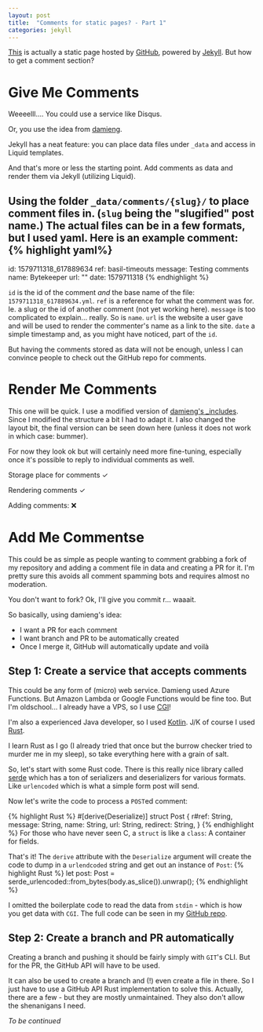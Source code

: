 ```yaml
---
layout: post
title:  "Comments for static pages? - Part 1"
categories: jekyll
---
```


[This](/) is actually a static page hosted by [GitHub](https://www.github.com/), powered by [Jekyll](https://jekyllrb.com/). 
But how to get a comment section?

# Give Me Comments

Weeeelll....
You could use a service like Disqus.

Or, you use the idea from [damieng](https://damieng.com/blog/2018/05/28/wordpress-to-jekyll-comments).

Jekyll has a neat feature: you can place data files under `_data` and access in Liquid templates.

And that's more or less the starting point. Add comments as data and render them via Jekyll (utilizing Liquid).

Using the folder `_data/comments/{slug}/` to place comment files in. (`slug` being the "slugified" post name.)
The actual files can be in a few formats, but I used yaml.
Here is an example comment:
{% highlight yaml%}
---
id: 1579711318_617889634
ref: basil-timeouts
message: Testing comments
name: Bytekeeper
url: ""
date: 1579711318
{% endhighlight %}


`id` is the id of the comment *and* the base name of the file: `1579711318_617889634.yml`.
`ref` is a reference for what the comment was for. Ie. a slug or the id of another comment (not yet working here).
`message` is too complicated to explain... really. So is `name`. `url` is the website a user gave and will be used to render the commenter's name as a link to the site.
`date` a simple timestamp and, as you might have noticed, part of the `id`.

But having the comments stored as data will not be enough, unless I can convince people to check out the GitHub repo for comments.

# Render Me Comments

This one will be quick.
I use a modified version of [damieng's _includes](https://github.com/damieng/jekyll-blog-comments/tree/master/jekyll/_includes).
Since I modified the structure a bit I had to adapt it. I also changed the layout bit, the final version can be seen down here (unless it does not work in which case: bummer).

For now they look ok but will certainly need more fine-tuning, especially once it's possible to reply to individual comments as well.

Storage place for comments &#10003;

Rendering comments &#10003;

Adding comments: &#10060;

# Add Me Commentse

This could be as simple as people wanting to comment grabbing a fork of my repository and adding a comment file in data and creating a PR for it.
I'm pretty sure this avoids all comment spamming bots and requires almost no moderation.

You don't want to fork? Ok, I'll give you commit r... waaait.

So basically, using damieng's idea:
* I want a PR for each comment
* I want branch and PR to be automatically created
* Once I merge it, GitHub will automatically update and voilà

## Step 1: Create a service that accepts comments
This could be any form of (micro) web service. Damieng used Azure Functions. But Amazon Lambda or Google Functions would be fine too.
But I'm oldschool... I already have a VPS, so I use [CGI](https://en.wikipedia.org/wiki/Common_Gateway_Interface)!

I'm also a experienced Java developer, so I used [Kotlin](https://kotlinlang.org/). J/K of course I used [Rust](https://www.rust-lang.org/).

I learn Rust as I go (I already tried that once but the burrow checker tried to murder me in my sleep), so take everything here with a grain of salt.

So, let's start with some Rust code. There is this really nice library called [serde](https://serde.rs/) which has a ton of serializers and deserializers for various formats.
Like `urlencoded` which is what a simple form post will send.

Now let's write the code to process a `POST`ed comment:

{% highlight Rust %}
#[derive(Deserialize)]
struct Post {
    r#ref: String,
    message: String,
    name: String,
    url: String,
    redirect: String,
}
{% endhighlight %}
For those who have never seen C, a `struct` is like a `class`: A container for fields.

That's it! The `derive` attribute with the `Deserialize` argument will create the code to dump in a `urlendcoded` string and get out an instance of `Post`:
{% highlight Rust %}
let post: Post = serde_urlencoded::from_bytes(body.as_slice()).unwrap();
{% endhighlight %}

I omitted the boilerplate code to read the data from `stdin` - which is how you get data with `CGI`. The full code can be seen in my [GitHub repo](https://github.com/Bytekeeper/github_comment_rs/blob/master/src/main.rs).

## Step 2: Create a branch and PR automatically
Creating a branch and pushing it should be fairly simply with `GIT`'s CLI. But for the PR, the GitHub API will have to be used.

It can also be used to create a branch and (!) even create a file in there. So I just have to use a GitHub API Rust implementation to solve this. 
Actually, there are a few - but they are mostly unmaintained.
They also don't allow the shenanigans I need.

_To be continued_